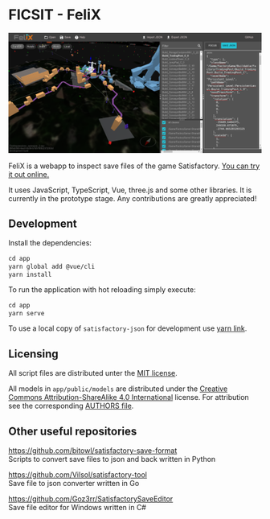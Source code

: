 # FICSIT - FeliX

![Screenshot of FeliX](app/public/screenshot.png)

FeliX is a webapp to inspect save files of the game Satisfactory. [You can try it out online.](https://ficsit-felix.web.app/)

It uses JavaScript, TypeScript, Vue, three.js and some other libraries. It is currently in the prototype stage. Any contributions are greatly appreciated!

## Development

Install the dependencies:

```
cd app
yarn global add @vue/cli
yarn install
```

To run the application with hot reloading simply execute:

```
cd app
yarn serve
```

To use a local copy of `satisfactory-json` for development use [yarn link](https://yarnpkg.com/lang/en/docs/cli/link/).

## Licensing

All script files are distributed unter the [MIT license](LICENSE).

All models in `app/public/models` are distributed under the [Creative Commons Attribution-ShareAlike 4.0 International](https://creativecommons.org/licenses/by-sa/4.0/) license. For attribution see the corresponding [AUTHORS file](app/public/models/AUTHORS).

## Other useful repositories

https://github.com/bitowl/satisfactory-save-format  
Scripts to convert save files to json and back written in Python

https://github.com/Vilsol/satisfactory-tool  
Save file to json converter written in Go

https://github.com/Goz3rr/SatisfactorySaveEditor  
Save file editor for Windows written in C#

